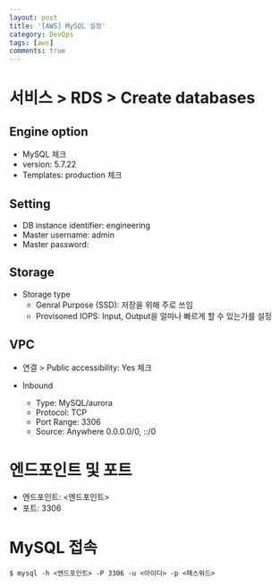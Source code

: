 ```yaml
---
layout: post
title: '[AWS] MySQL 설정'
category: DevOps
tags: [aws]
comments: true
---
```


# 서비스 > RDS > Create databases
## Engine option
- MySQL 체크
- version: 5.7.22
- Templates: production 체크

## Setting
- DB instance identifier: engineering
- Master username: admin
- Master password: <password>

## Storage
- Storage type
	- Genral Purpose (SSD): 저장을 위해 주로 쓰임
	- Provisoned IOPS: Input, Output을 얼마나 빠르게 할 수 있는가를 설정

## VPC
- 연결 > Public  accessibility: Yes 체크

- Inbound
	- Type: MySQL/aurora
	- Protocol: TCP
	- Port Range: 3306
	- Source: Anywhere 0.0.0.0/0, ::/0 


# 엔드포인트 및 포트
- 엔드포인트: <엔드포인트>
- 포트: 3306

# MySQL 접속

~~~shell
$ mysql -h <엔드포인트> -P 3306 -u <아이디> -p <패스워드>
~~~
